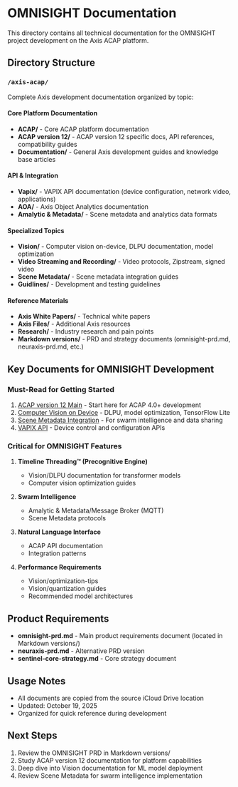 # OMNISIGHT Documentation

This directory contains all technical documentation for the OMNISIGHT project development on the Axis ACAP platform.

## Directory Structure

### `/axis-acap/`
Complete Axis development documentation organized by topic:

#### Core Platform Documentation
- **ACAP/** - Core ACAP platform documentation
- **ACAP version 12/** - ACAP version 12 specific docs, API references, compatibility guides
- **Documentation/** - General Axis development guides and knowledge base articles

#### API & Integration
- **Vapix/** - VAPIX API documentation (device configuration, network video, applications)
- **AOA/** - Axis Object Analytics documentation
- **Amalytic & Metadata/** - Scene metadata and analytics data formats

#### Specialized Topics
- **Vision/** - Computer vision on-device, DLPU documentation, model optimization
- **Video Streaming and Recording/** - Video protocols, Zipstream, signed video
- **Scene Metadata/** - Scene metadata integration guides
- **Guidlines/** - Development and testing guidelines

#### Reference Materials
- **Axis White Papers/** - Technical white papers
- **Axis Files/** - Additional Axis resources
- **Research/** - Industry research and pain points
- **Markdown versions/** - PRD and strategy documents (omnisight-prd.md, neuraxis-prd.md, etc.)

## Key Documents for OMNISIGHT Development

### Must-Read for Getting Started
1. [ACAP version 12 Main](axis-acap/ACAP%20version%2012/) - Start here for ACAP 4.0+ development
2. [Computer Vision on Device](axis-acap/Vision/) - DLPU, model optimization, TensorFlow Lite
3. [Scene Metadata Integration](axis-acap/Scene%20Metadata/) - For swarm intelligence and data sharing
4. [VAPIX API](axis-acap/Vapix/) - Device control and configuration APIs

### Critical for OMNISIGHT Features
1. **Timeline Threading™ (Precognitive Engine)**
   - Vision/DLPU documentation for transformer models
   - Computer vision optimization guides

2. **Swarm Intelligence**
   - Amalytic & Metadata/Message Broker (MQTT)
   - Scene Metadata protocols

3. **Natural Language Interface**
   - ACAP API documentation
   - Integration patterns

4. **Performance Requirements**
   - Vision/optimization-tips
   - Vision/quantization guides
   - Recommended model architectures

## Product Requirements
- **omnisight-prd.md** - Main product requirements document (located in Markdown versions/)
- **neuraxis-prd.md** - Alternative PRD version
- **sentinel-core-strategy.md** - Core strategy document

## Usage Notes
- All documents are copied from the source iCloud Drive location
- Updated: October 19, 2025
- Organized for quick reference during development

## Next Steps
1. Review the OMNISIGHT PRD in Markdown versions/
2. Study ACAP version 12 documentation for platform capabilities
3. Deep dive into Vision documentation for ML model deployment
4. Review Scene Metadata for swarm intelligence implementation
